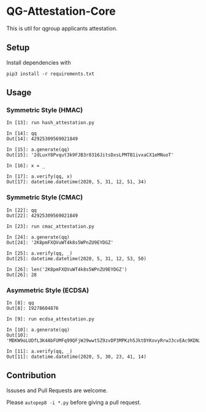 # QG-Attestation-Core

This is util for qgroup applicants attestation.

## Setup

Install dependencies with
``` console
pip3 install -r requirements.txt
```

## Usage

### Symmetric Style (HMAC)

```
In [13]: run hash_attestation.py

In [14]: qq
Out[14]: 42925309569021849

In [15]: a.generate(qq)
Out[15]: '2dLuxY8Pvqut3k9FJB3r8316JitsDxsLPMTB1ivxaCX1eMNuoT'

In [16]: x = _

In [17]: a.verify(qq, x)
Out[17]: datetime.datetime(2020, 5, 31, 12, 51, 34)
```

### Symmetric Style (CMAC)

```
In [22]: qq
Out[22]: 42925309569021849

In [23]: run cmac_attestation.py

In [24]: a.generate(qq)
Out[24]: '2K8pmFXQVuWT4k8s5WPnZU9EYDGZ'

In [25]: a.verify(qq, _)
Out[25]: datetime.datetime(2020, 5, 31, 12, 53, 50)

In [26]: len('2K8pmFXQVuWT4k8s5WPnZU9EYDGZ')
Out[26]: 28
```

### Asymmetric Style (ECDSA)

```
In [8]: qq
Out[8]: 19278604876

In [9]: run ecdsa_attestation.py

In [10]: a.generate(qq)
Out[10]: 'MDKW9oLUDfL3K4AbFUMFq99QFjWJ9wwt5Z9zvDP3MPKzh5JktDYKovyRrwJ3cvEAc9KDNJvKEQH8kGnLUEkakC1oberBE'

In [11]: a.verify(qq, _)
Out[11]: datetime.datetime(2020, 5, 30, 23, 41, 14)
```

## Contribution

Issuses and Pull Requests are welcome.

Please `autopep8 -i *.py` before giving a pull request.

